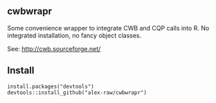 ## cwbwrapr

Some convenience wrapper to integrate CWB and CQP calls into R.
No integrated installation, no fancy object classes.

See: http://cwb.sourceforge.net/

## Install

```
install.packages("devtools")
devtools::install_github("alex-raw/cwbwrapr")
```
